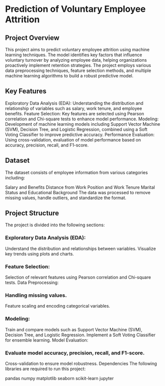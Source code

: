 # Prediction of Voluntary Employee Attrition

## Project Overview
This project aims to predict voluntary employee attrition using machine learning techniques. The model identifies key factors that influence voluntary turnover by analyzing employee data, helping organizations proactively implement retention strategies. The project employs various data preprocessing techniques, feature selection methods, and multiple machine learning algorithms to build a robust predictive model.

## Key Features
Exploratory Data Analysis (EDA): Understanding the distribution and relationship of variables such as salary, work tenure, and employee benefits.
Feature Selection: Key features are selected using Pearson correlation and Chi-square tests to enhance model performance.
Modeling: Development of machine learning models including Support Vector Machine (SVM), Decision Tree, and Logistic Regression, combined using a Soft Voting Classifier to improve predictive accuracy.
Performance Evaluation: Using cross-validation, evaluation of model performance based on accuracy, precision, recall, and F1-score.

## Dataset
The dataset consists of employee information from various categories including:

Salary and Benefits
Distance from Work
Position and Work Tenure
Marital Status and Educational Background
The data was processed to remove missing values, handle outliers, and standardize the format.

## Project Structure
The project is divided into the following sections:

### Exploratory Data Analysis (EDA):
Understand the distribution and relationships between variables.
Visualize key trends using plots and charts.

### Feature Selection:
Selection of relevant features using Pearson correlation and Chi-square tests.
Data Preprocessing:

### Handling missing values.
Feature scaling and encoding categorical variables.

### Modeling:
Train and compare models such as Support Vector Machine (SVM), Decision Tree, and Logistic Regression.
Implement a Soft Voting Classifier for ensemble learning.
Model Evaluation:

### Evaluate model accuracy, precision, recall, and F1-score.
Cross-validation to ensure model robustness.
Dependencies
The following libraries are required to run this project:

pandas
numpy
matplotlib
seaborn
scikit-learn
jupyter
